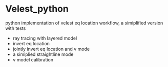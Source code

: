# Velest_python
python implementation of velest eq location workflow, a simiplified version with tests
- ray tracing with layered model
- invert eq location
- jointly invert eq location and v mode
- a simiplied straightline mode
- v model calibration
